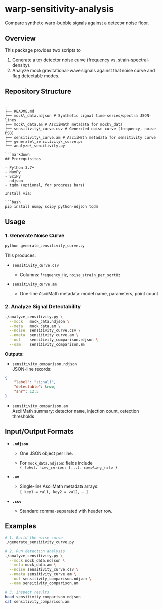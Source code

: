 # warp-sensitivity-analysis

Compare synthetic warp-bubble signals against a detector noise floor.

## Overview

This package provides two scripts to:
1. Generate a toy detector noise curve (frequency vs. strain-spectral-density).  
2. Analyze mock gravitational-wave signals against that noise curve and flag detectable modes.

## Repository Structure
```

.  
├── README.md  
├── mock\_data.ndjson # Synthetic signal time-series/spectra JSON-lines  
├── mock\_data.am # AsciiMath metadata for mock\_data  
├── sensitivity\_curve.csv # Generated noise curve (frequency, noise PSD)  
├── sensitivity\_curve.am # AsciiMath metadata for sensitivity curve  
├── generate\_sensitivity\_curve.py  
└── analyze\_sensitivity.py

```markdown
## Prerequisites

- Python 3.7+  
- NumPy  
- SciPy  
- ndjson  
- tqdm (optional, for progress bars)

Install via:

```bash
pip install numpy scipy python-ndjson tqdm
```

## Usage

### 1\. Generate Noise Curve

```bash
python generate_sensitivity_curve.py
```

This produces:

-   `sensitivity_curve.csv`
    
    -   Columns: `frequency_Hz`, `noise_strain_per_sqrtHz`
        
-   `sensitivity_curve.am`
    
    -   One-line AsciiMath metadata: model name, parameters, point count
        

### 2\. Analyze Signal Detectability

```bash
./analyze_sensitivity.py \
  --mock   mock_data.ndjson \
  --meta   mock_data.am \
  --noise  sensitivity_curve.csv \
  --nmeta  sensitivity_curve.am \
  --out    sensitivity_comparison.ndjson \
  --oam    sensitivity_comparison.am
```

**Outputs:**

-   `sensitivity_comparison.ndjson`  
    JSON-line records:
    
```json
{
    "label": "signal1",
    "detectable": true,
    "snr": 12.5
}
```
    
-   `sensitivity_comparison.am`  
    AsciiMath summary: detector name, injection count, detection thresholds
    

## Input/Output Formats

-   **`.ndjson`**
    
    -   One JSON object per line.
        
    -   For `mock_data.ndjson`: fields include  
        `{ label, time_series: [...], sampling_rate }`
        
-   **`.am`**
    
    -   Single-line AsciiMath metadata arrays:  
        `[ key1 = val1, key2 = val2, … ]`
        
-   **`.csv`**
    
    -   Standard comma-separated with header row.
        

## Examples

```bash
# 1. Build the noise curve
./generate_sensitivity_curve.py

# 2. Run detection analysis
./analyze_sensitivity.py \
  --mock mock_data.ndjson \
  --meta mock_data.am \
  --noise sensitivity_curve.csv \
  --nmeta sensitivity_curve.am \
  --out sensitivity_comparison.ndjson \
  --oam sensitivity_comparison.am

# 3. Inspect results
head sensitivity_comparison.ndjson
cat sensitivity_comparison.am
```